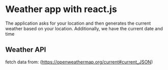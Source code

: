 # Weather app with react.js

The application asks for your location and then generates the current weather based on your location.
Additionally, we have the current date and time

## Weather API

fetch data from:
(https://openweathermap.org/current#current_JSON)
